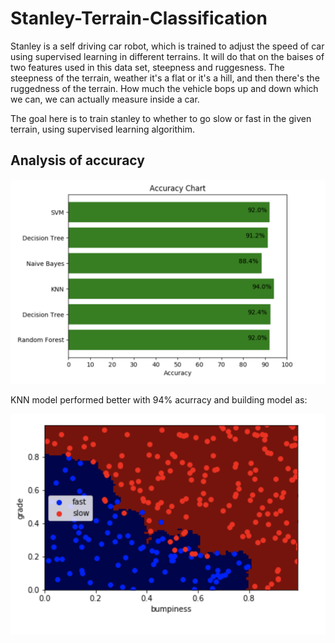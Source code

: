 # Stanley-Terrain-Classification

Stanley is a self driving car robot, which is trained to adjust the speed of car using supervised learning 
in different terrains. It will do that on the baises of two features used in this data set, steepness and ruggesness.
The steepness of the terrain, weather it's a flat or it's a hill, and then there's the ruggedness of the terrain. 
How much the vehicle bops up and down which we can, we can actually measure inside a car.

The goal here is to train stanley to whether to go slow or fast in the given terrain, using supervised learning algorithim. 

## Analysis of accuracy
![alt text](https://github.com/SukritiSharma/Stanley-Terrain-Classification/blob/master/tools/img/performance.png "Accuracy")


KNN model performed better with 94% acurracy and building model as:

![alt text](https://github.com/SukritiSharma/Stanley-Terrain-Classification/blob/master/tools/img/knn.png "KNN")
